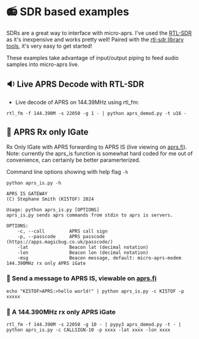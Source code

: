 # :radio: SDR based examples

SDRs are a great way to interface with micro-aprs.  I've used the [RTL-SDR]([https://manpages.ubuntu.com/manpages/trusty/man1/rtl_fm.1.html](https://www.rtl-sdr.com/buy-rtl-sdr-dvb-t-dongles/)) as it's inexpensive and works pretty well!  Paired with the [rtl-sdr library tools](https://launchpad.net/ubuntu/trusty/+package/rtl-sdr), it's very easy to get started!  

These examples take advantage of input/output piping to feed audio samples into micro-aprs live.

## :sound: Live APRS Decode with RTL-SDR

* Live decode of APRS on 144.39MHz using rtl_fm:
```
rtl_fm -f 144.390M -s 22050 -g 1 - | python aprs_demod.py -t u16 -
```

## :satellite: APRS Rx only IGate
Rx Only IGate with APRS forwarding to APRS IS (live viewing on [aprs.fi](https://aprs.fi/)).
Note: currently the aprs_is function is somewhat hard coded for me out of convenience, can certainly be better paramerterized.

Command line options showing with help flag ```-h```
```
python aprs_is.py -h
```
```
APRS IS GATEWAY
(C) Stephane Smith (KI5TOF) 2024

Usage: python aprs_is.py [OPTIONS]
aprs_is.py sends aprs commands from stdin to aprs is servers.

OPTIONS:
    -c, --call         APRS call sign
    -p, --passcode     APRS passcode (https://apps.magicbug.co.uk/passcode/)
    -lat               Beacon lat (decimal notation)
    -lon               Beacon lon (decimal notation)
    -msg               Beacon message, default: micro-aprs-modem 144.390MHz rx only APRS iGate
```

### :round_pushpin: Send a message to APRS IS, viewable on [aprs.fi](https://aprs.fi/)
```
echo "KI5TOF>APRS:>hello world!" | python aprs_is.py -c KI5TOF -p xxxxx
```

### 🚪 A 144.390MHz rx only APRS iGate
```
rtl_fm -f 144.390M -s 22050 -g 10 - | pypy3 aprs_demod.py -t - | python aprs_is.py -c CALLSIGN-10 -p xxxx -lat xxxx -lon xxxx
```
